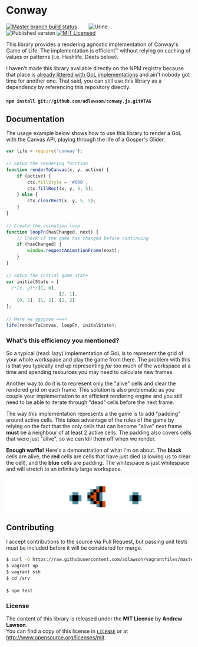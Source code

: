 # Conway

<img src="http://media.giphy.com/media/zVGcXjZTbQdMY/giphy.gif" alt="Urine" align="right" width=280/>

[![Master branch build status][ico-build]][travis]
![Published version][ico-package]
[![MIT Licensed][ico-license]][license]

This library provides a rendering agnostic implementation of Conway's Game of
Life. The implementation is efficient™ without relying on caching of values
or patterns (i.e. Hashlife. Deets below).

I haven't made this library available directly on the NPM registry because that
place is [already littered with GoL implementations][npm-life] and ain't nobody
got time for another one. That said, you can still use this library as a
dependency by referencing this repository directly.

#### `npm install git://github.com/adlawson/conway.js.git#TAG`

## Documentation
The usage example below shows how to use this library to render a GoL with the
Canvas API, playing through the life of a Gosper's Glider.
```js
var life = require('conway');

// Setup the rendering function
function renderToCanvas(x, y, active) {
    if (active) {
        ctx.fillStyle = '#000';
        ctx.fillRect(x, y, 5, 5);
    } else {
        ctx.clearRect(x, y, 5, 5);
    }
}

// Create the animation loop
function loopFn(hasChanged, next) {
    // Check if the game has changed before continuing
    if (hasChanged) {
        window.requestAnimationFrame(next);
    }
}

// Setup the initial game state
var initialState = [
  /*[x, y]*/[1, 0],
                    [2, 1],
    [0, 2], [1, 2], [2, 2]
];

// Here we ggggooo ===>
life(renderToCanvas, loopFn, initalState);
```

### What's this efficiency you mentioned?
So a typical (read: lazy) implementation of GoL is to represent the grid of your
whole workspace and play the game from there. The problem with this is that you
typically end up representing *far* too much of the workspace at a time and
spending resources you may need to calculate new frames.

Another way to do it is to represent only the "alive" cells and clear the
rendered grid on each frame. This solution is also problematic as you couple
your implementation to an efficient rendering engine and you still need to be
able to iterate through "dead" cells before the next frame.

The way *this* implementation represents a the game is to add "padding" around
active cells. This takes advantage of the rules of the game by relying on the
fact that the only cells that can become "alive" next frame **must** be
a neighbour of at least 2 active cells. The padding also covers cells that were
just "alive", so we can kill them off when we render.

**Enough waffle!** Here's a demonstration of what I'm on about. The **black**
cells are alive, the **red** cells are cells that have just died (allowing us
to clear the cell), and the **blue** cells are padding. The whitespace is just
whitespace and will stretch to an infinitely large workspace.

![Published version][img-padding]

## Contributing
I accept contributions to the source via Pull Request, but passing unit tests
must be included before it will be considered for merge.
```bash
$ curl -O https://raw.githubusercontent.com/adlawson/vagrantfiles/master/nodejs/Vagrantfile
$ vagrant up
$ vagrant ssh
$ cd /srv

$ npm test
```

### License
The content of this library is released under the **MIT License** by
**Andrew Lawson**.<br/> You can find a copy of this license in
[`LICENSE`][license] or at http://www.opensource.org/licenses/mit.

<!-- Links -->
[travis]: https://travis-ci.org/adlawson/urine.js
[ico-license]: http://img.shields.io/badge/license-MIT-e05d44.svg?style=flat
[ico-package]: http://img.shields.io/github/tag/adlawson/conway.js.svg?style=flat
[ico-build]: http://img.shields.io/travis/adlawson/urine.js/master.svg?style=flat
[license]: LICENSE
[img-padding]: padding.gif
[npm-life]: https://www.npmjs.org/search?q=Conway%27s%20Game%20of%20Life
